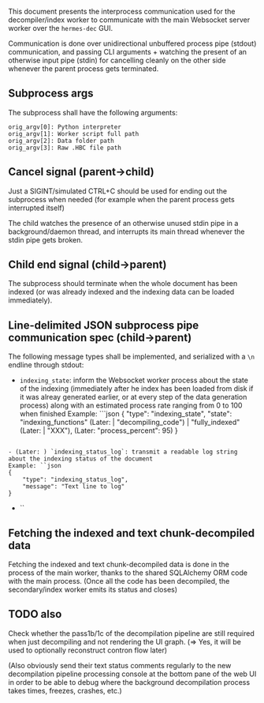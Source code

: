 This document presents the interprocess communication used for the decompiler/index worker to communicate with the main Websocket server worker over the `hermes-dec` GUI.

Communication is done over unidirectional unbuffered process pipe (stdout) communication, and passing CLI arguments + watching the present of an otherwise input pipe (stdin) for cancelling cleanly on the other side whenever the parent process gets terminated.

## Subprocess args

The subprocess shall have the following arguments:

```
orig_argv[0]: Python interpreter
orig_argv[1]: Worker script full path
orig_argv[2]: Data folder path
orig_argv[3]: Raw .HBC file path
```

## Cancel signal (parent->child)

Just a SIGINT/simulated CTRL+C should be used for ending out the subprocess when needed (for example when the parent process gets interrupted itself)

The child watches the presence of an otherwise unused stdin pipe in a background/daemon thread, and interrupts its main thread whenever the stdin pipe gets broken.

## Child end signal (child->parent)

The subprocess should terminate when the whole document has been indexed (or was already indexed and the indexing data can be loaded immediately).

## Line-delimited JSON subprocess pipe communication spec (child->parent)

The following message types shall be implemented, and serialized with a `\n` endline through stdout:

- `indexing_state`: inform the Websocket worker process about the state of the indexing (immediately after he index has been loaded from disk if it was alreay generated earlier, or at every step of the data generation process) along with an estimated process rate ranging from 0 to 100 when finished
Example: ```json
{
    "type": "indexing_state",
    "state": "indexing_functions" (Later: | "decompiling_code") | "fully_indexed" (Later: | "XXX"),
    (Later: "process_percent": 95)
}
```

- (Later: ) `indexing_status_log`: transmit a readable log string about the indexing status of the document
Example: ``json
{
    "type": "indexing_status_log",
    "message": "Text line to log"
}
```

- ``

## Fetching the indexed and text chunk-decompiled data

Fetching the indexed and text chunk-decompiled data is done in the process of the main worker, thanks to the shared SQLAlchemy ORM code with the main process. (Once all the code has been decompiled, the secondary/index worker emits its status and closes)

## TODO also

Check whether the pass1b/1c of the decompilation pipeline are still required when just decompiling and not rendering the UI graph. (=> Yes, it will be used to optionally reconstruct contron flow later)

(Also obviously send their text status comments regularly to the new decompilation pipeline processing console at the bottom pane of the web UI in order to be able to debug where the background decompilation process takes times, freezes, crashes, etc.)